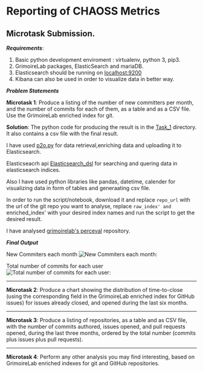 # Reporting of CHAOSS Metrics

## Microtask Submission. 

 *__Requirements__*: 
 1. Basic python development enviroment : virtualenv, python 3, pip3.
 2. GrimoireLab packages, ElasticSearch and mariaDB.  
 3. Elasticsearch should be running on [localhost:9200](http://localhost:9200)
 4. Kibana can also be used in order to visualize data in better way.
										 

*__Problem Statements__*

**Microtask 1**: Produce a listing of the number of new committers per month, and the number of commits for each of them, as a                  table and as a CSV file. Use the GrimoireLab enriched index for git.

**Solution**:
The python code for producing the result is in the [Task_1](https://github.com/apoorvkhare07/Reporting-chaoss-Metrics/tree/master/Task_1) directory. It also contains a csv file with the final result.

I have used [p2o.py](https://grimoirelab.gitbooks.io/tutorial/grimoireelk/a-simple-dashboard.html) for data retrieval,enriching data and uploading it to Elasticsearch.

Elasticseacrh api [Elasticsearch_dsl](https://grimoirelab.gitbooks.io/tutorial/python/elasticsearch-dsl.html) for searching and quering data in elasticsearch indices.

Also I have used python libraries like pandas, datetime, calender for visualizing data in form of tables and generaating csv file.

In order to run the script/notebook, download it and replace `repo_url` with the url of the git repo you want to analyse, replace `raw_index' and `enriched_index' with your desired index names and run the script to get the desired result.

I have analysed [grimoirelab's perceval](https://github.com/chaoss/grimoirelab-perceval) repository.

*__Final Output__*

New Commiters each month
![New Commiters each month: ](https://github.com/apoorvkhare07/Reporting-chaoss-Metrics/blob/master/Task_1/commiters_eachmonth.png  ) 

Total number of commits for each user
![Total number of commits for each user: ](https://github.com/apoorvkhare07/Reporting-chaoss-Metrics/blob/master/Task_1/authors.png)

---

**Microtask 2**: Produce a chart showing the distribution of time-to-close (using the corresponding field in the GrimoireLab                    enriched index for GitHub issues) for issues already closed, and opened during the last six months.
               
---
 
**Microtask 3**: Produce a listing of repositories, as a table and as CSV file, with the number of commits authored, issues opened, and pull requests opened, during the last three months, ordered by the total number (commits plus issues plus pull requests).

---

**Microtask 4**: Perform any other analysis you may find interesting, based on GrimoireLab enriched indexes for git and GitHub repositories.

